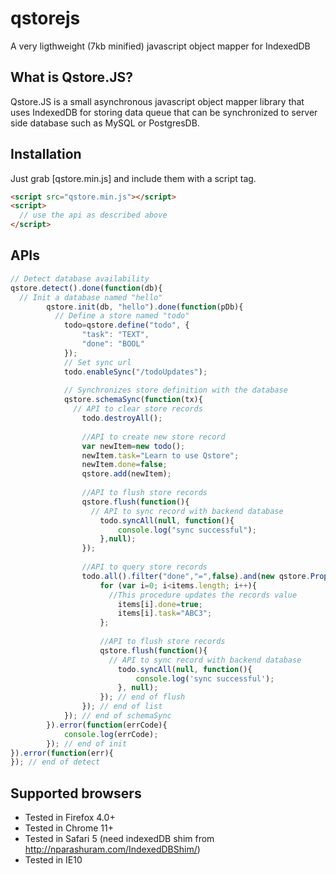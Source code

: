 qstorejs
========
A very ligthweight (7kb minified) javascript object mapper for IndexedDB

What is Qstore.JS?
------------------
Qstore.JS is a small asynchronous javascript object mapper library that uses IndexedDB for storing data queue that can be synchronized to server side database such as MySQL or PostgresDB. 

Installation
------------
Just grab [qstore.min.js] and include them with a script tag.

```html
<script src="qstore.min.js"></script>
<script>
  // use the api as described above 
</script>
```
APIs
------------------
```js
// Detect database availability
qstore.detect().done(function(db){
  // Init a database named "hello"
		qstore.init(db, "hello").done(function(pDb){	
		  // Define a store named "todo"
			todo=qstore.define("todo", {
				"task": "TEXT",
				"done": "BOOL"
			});
			// Set sync url
			todo.enableSync("/todoUpdates");
			
			// Synchronizes store definition with the database
			qstore.schemaSync(function(tx){
			  // API to clear store records
				todo.destroyAll();
				
				//API to create new store record
				var newItem=new todo();
				newItem.task="Learn to use Qstore";
				newItem.done=false;
				qstore.add(newItem);
				
				//API to flush store records
				qstore.flush(function(){
				  // API to sync record with backend database
					todo.syncAll(null, function(){
						console.log("sync successful");
					},null);
				});
				
				//API to query store records
				todo.all().filter("done","=",false).and(new qstore.PropertyFilter("id","=","038c8f83f8e83d6b571f884543104ffd")).list(function(items){
					for (var i=0; i<items.length; i++){
					  //This procedure updates the records value
						items[i].done=true;
						items[i].task="ABC3";
					};
					
					//API to flush store records
					qstore.flush(function(){
					  // API to sync record with backend database
						todo.syncAll(null, function(){
							console.log('sync successful');
						}, null);
					}); // end of flush
				}); // end of list
			}); // end of schemaSync
		}).error(function(errCode){
			console.log(errCode);
		});	// end of init			
}).error(function(err){
}); // end of detect

```

Supported browsers
------------------
 - Tested in Firefox 4.0+
 - Tested in Chrome 11+
 - Tested in Safari 5 (need indexedDB shim from http://nparashuram.com/IndexedDBShim/)
 - Tested in IE10
